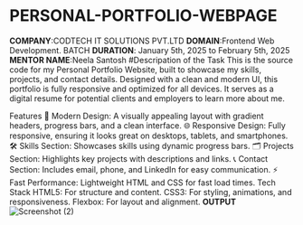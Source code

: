 # PERSONAL-PORTFOLIO-WEBPAGE
**COMPANY**:CODTECH IT SOLUTIONS PVT.LTD 
**DOMAIN**:Frontend Web Development. BATCH
**DURATION**: January 5th, 2025 to February 5th, 2025 
**MENTOR NAME**:Neela Santosh
#Descripation of the Task
This is the source code for my Personal Portfolio Website, built to showcase my skills, projects, and contact details. Designed with a clean and modern UI, this portfolio is fully responsive and optimized for all devices. It serves as a digital resume for potential clients and employers to learn more about me.

Features
🎨 Modern Design: A visually appealing layout with gradient headers, progress bars, and a clean interface.
🌐 Responsive Design: Fully responsive, ensuring it looks great on desktops, tablets, and smartphones.
🛠️ Skills Section: Showcases skills using dynamic progress bars.
🗂️ Projects Section: Highlights key projects with descriptions and links.
📞 Contact Section: Includes email, phone, and LinkedIn for easy communication.
⚡ Fast Performance: Lightweight HTML and CSS for fast load times.
Tech Stack
HTML5: For structure and content.
CSS3: For styling, animations, and responsiveness.
Flexbox: For layout and alignment.
**OUTPUT**
![Screenshot (2)](https://github.com/user-attachments/assets/1dc114af-cd67-4dfa-a42d-74235614e22d)
